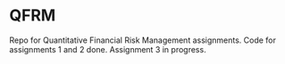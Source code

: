 # QFRM
Repo for Quantitative Financial Risk Management assignments. Code for assignments 1 and 2 done. Assignment 3 in progress.
